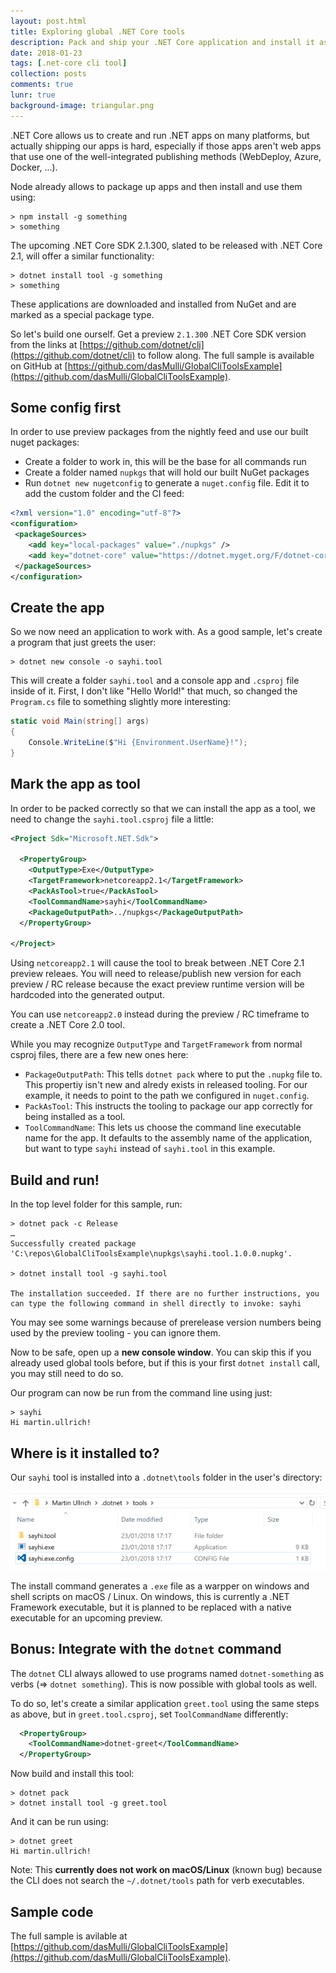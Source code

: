 ```yaml
---
layout: post.html
title: Exploring global .NET Core tools
description: Pack and ship your .NET Core application and install it as a global tool using .NET Core 2.1.300 preview tooling.
date: 2018-01-23
tags: [.net-core cli tool]
collection: posts
comments: true
lunr: true
background-image: triangular.png
---
```


.NET Core allows us to create and run .NET apps on many platforms, but actually shipping our apps is hard, especially
if those apps aren't web apps that use one of the well-integrated publishing methods (WebDeploy, Azure, Docker, ...).

Node already allows to package up apps and then install and use them using:
```
> npm install -g something
> something
```

The upcoming .NET Core SDK 2.1.300, slated to be released with .NET Core 2.1, will offer a similar functionality:

```
> dotnet install tool -g something
> something
```

These applications are downloaded and installed from NuGet and are marked as a special package type.

So let's build one ourself. Get a preview `2.1.300` .NET Core SDK version from the links at [https://github.com/dotnet/cli](https://github.com/dotnet/cli) to follow along. The full sample is available on GitHub at [https://github.com/dasMulli/GlobalCliToolsExample](https://github.com/dasMulli/GlobalCliToolsExample).

## Some config first

In order to use preview packages from the nightly feed and use our built nuget packages:

* Create a folder to work in, this will be the base for all commands run
* Create a folder named `nupkgs` that will hold our built NuGet packages
* Run `dotnet new nugetconfig` to generate a `nuget.config` file. Edit it to add the custom folder and the CI feed:

```xml
<?xml version="1.0" encoding="utf-8"?>
<configuration>
 <packageSources>
    <add key="local-packages" value="./nupkgs" />
    <add key="dotnet-core" value="https://dotnet.myget.org/F/dotnet-core/api/v3/index.json" />
 </packageSources>
</configuration>
```

## Create the app

So we now need an application to work with. As a good sample, let's create a program that just greets the user:

```
> dotnet new console -o sayhi.tool
```

This will create a folder `sayhi.tool` and a console app and `.csproj` file inside of it. First, I don't like "Hello World!" that much, so changed the `Program.cs` file to something slightly more interesting:

```csharp
static void Main(string[] args)
{
    Console.WriteLine($"Hi {Environment.UserName}!");
}
```

## Mark the app as tool

In order to be packed correctly so that we can install the app as a tool, we need to change the `sayhi.tool.csproj` file a little:

```xml
<Project Sdk="Microsoft.NET.Sdk">

  <PropertyGroup>
    <OutputType>Exe</OutputType>
    <TargetFramework>netcoreapp2.1</TargetFramework>
    <PackAsTool>true</PackAsTool>
    <ToolCommandName>sayhi</ToolCommandName>
    <PackageOutputPath>../nupkgs</PackageOutputPath>
  </PropertyGroup>

</Project>
```

<div class="note">

Using `netcoreapp2.1` will cause the tool to break between .NET Core 2.1 preview releaes. You will need to release/publish new version for each preview / RC release because the exact preview runtime version will be hardcoded into the generated output.

You can use `netcoreapp2.0` instead during the preview / RC timeframe to create a .NET Core 2.0 tool.
</div>

While you may recognize `OutputType` and `TargetFramework` from normal csproj files, there are a few new ones here:

* `PackageOutputPath`: This tells `dotnet pack` where to put the `.nupkg` file to. This propertiy isn't new and alredy exists in released tooling. For our example, it needs to point to the path we configured in `nuget.config`.
* `PackAsTool`: This instructs the tooling to package our app correctly for being installed as a tool.
* `ToolCommandName`: This lets us choose the command line executable name for the app. It defaults to the assembly name of the application, but want to type `sayhi` instead of `sayhi.tool` in this example.

## Build and run!

In the top level folder for this sample, run:

```
> dotnet pack -c Release
… 
Successfully created package 'C:\repos\GlobalCliToolsExample\nupkgs\sayhi.tool.1.0.0.nupkg'.

> dotnet install tool -g sayhi.tool

The installation succeeded. If there are no further instructions, you can type the following command in shell directly to invoke: sayhi
```

You may see some warnings because of prerelease version numbers being used by the preview tooling - you can ignore them.

Now to be safe, open up a **new console window**. You can skip this if you already used global tools before, but if this is your first `dotnet install` call, you may still need to do so.

Our program can now be run from the command line using just:

```
> sayhi
Hi martin.ullrich!
```

## Where is it installed to?

Our `sayhi` tool is installed into a `.dotnet\tools` folder in the user's directory:

![tools directory](/images/2018-03-cli.tools-dir.png)

The install command generates a `.exe` file as a warpper on windows and shell scripts on macOS / Linux. On windows, this is currently a .NET Framework executable, but it is planned to be replaced with a native executable for an upcoming preview.

## Bonus: Integrate with the `dotnet` command

The `dotnet` CLI always allowed to use programs named `dotnet-something` as verbs (=> `dotnet something`). This is now possible with global tools as well.

To do so, let's create a similar application `greet.tool` using the same steps as above, but in `greet.tool.csproj`, set `ToolCommandName` differently:

```xml
  <PropertyGroup>
    <ToolCommandName>dotnet-greet</ToolCommandName>
  </PropertyGroup>
```

Now build and install this tool:

```
> dotnet pack
> dotnet install tool -g greet.tool
```

And it can be run using:

```
> dotnet greet
Hi martin.ullrich!
```

Note: This **currently does not work on macOS/Linux** (known bug) because the CLI does not search the `~/.dotnet/tools` path for verb executables.

## Sample code

The full sample is avilable at [https://github.com/dasMulli/GlobalCliToolsExample](https://github.com/dasMulli/GlobalCliToolsExample).
